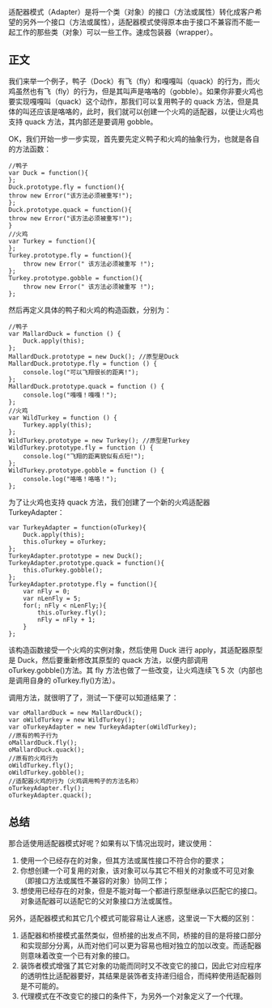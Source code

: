 适配器模式（Adapter）是将一个类（对象）的接口（方法或属性）转化成客户希望的另外一个接口（方法或属性），适配器模式使得原本由于接口不兼容而不能一起工作的那些类（对象）可以一些工作。速成包装器（wrapper）。

## 正文

我们来举一个例子，鸭子（Dock）有飞（fly）和嘎嘎叫（quack）的行为，而火鸡虽然也有飞（fly）的行为，但是其叫声是咯咯的（gobble）。如果你非要火鸡也要实现嘎嘎叫（quack）这个动作，那我们可以复用鸭子的 quack 方法，但是具体的叫还应该是咯咯的，此时，我们就可以创建一个火鸡的适配器，以便让火鸡也支持 quack 方法，其内部还是要调用 gobble。

OK，我们开始一步一步实现，首先要先定义鸭子和火鸡的抽象行为，也就是各自的方法函数：

```
//鸭子
var Duck = function(){
};
Duck.prototype.fly = function(){
throw new Error("该方法必须被重写!");
};
Duck.prototype.quack = function(){
throw new Error("该方法必须被重写!");
}
//火鸡
var Turkey = function(){
};
Turkey.prototype.fly = function(){
    throw new Error(" 该方法必须被重写 !");
};
Turkey.prototype.gobble = function(){
    throw new Error(" 该方法必须被重写 !");
};
```

然后再定义具体的鸭子和火鸡的构造函数，分别为：

```
//鸭子
var MallardDuck = function () {
    Duck.apply(this);
};
MallardDuck.prototype = new Duck(); //原型是Duck
MallardDuck.prototype.fly = function () {
    console.log("可以飞翔很长的距离!");
};
MallardDuck.prototype.quack = function () {
    console.log("嘎嘎！嘎嘎！");
};
//火鸡
var WildTurkey = function () {
    Turkey.apply(this);
};
WildTurkey.prototype = new Turkey(); //原型是Turkey
WildTurkey.prototype.fly = function () {
    console.log("飞翔的距离貌似有点短!");
};
WildTurkey.prototype.gobble = function () {
    console.log("咯咯！咯咯！");
};
```

为了让火鸡也支持 quack 方法，我们创建了一个新的火鸡适配器 TurkeyAdapter：

```
var TurkeyAdapter = function(oTurkey){
    Duck.apply(this);
    this.oTurkey = oTurkey;
};
TurkeyAdapter.prototype = new Duck();
TurkeyAdapter.prototype.quack = function(){
    this.oTurkey.gobble();
};
TurkeyAdapter.prototype.fly = function(){
    var nFly = 0;
    var nLenFly = 5;
    for(; nFly < nLenFly;){
        this.oTurkey.fly();
        nFly = nFly + 1;
    }
};
```

该构造函数接受一个火鸡的实例对象，然后使用 Duck 进行 apply，其适配器原型是 Duck，然后要重新修改其原型的 quack 方法，以便内部调用 oTurkey.gobble()方法。其 fly 方法也做了一些改变，让火鸡连续飞 5 次（内部也是调用自身的 oTurkey.fly()方法）。

调用方法，就很明了了，测试一下便可以知道结果了：

```
var oMallardDuck = new MallardDuck();
var oWildTurkey = new WildTurkey();
var oTurkeyAdapter = new TurkeyAdapter(oWildTurkey);
//原有的鸭子行为
oMallardDuck.fly();
oMallardDuck.quack();
//原有的火鸡行为
oWildTurkey.fly();
oWildTurkey.gobble();
//适配器火鸡的行为（火鸡调用鸭子的方法名称）
oTurkeyAdapter.fly();
oTurkeyAdapter.quack();
```

## 总结

那合适使用适配器模式好呢？如果有以下情况出现时，建议使用：

1. 使用一个已经存在的对象，但其方法或属性接口不符合你的要求；
2. 你想创建一个可复用的对象，该对象可以与其它不相关的对象或不可见对象（即接口方法或属性不兼容的对象）协同工作；
3. 想使用已经存在的对象，但是不能对每一个都进行原型继承以匹配它的接口。对象适配器可以适配它的父对象接口方法或属性。

另外，适配器模式和其它几个模式可能容易让人迷惑，这里说一下大概的区别：

1. 适配器和桥接模式虽然类似，但桥接的出发点不同，桥接的目的是将接口部分和实现部分分离，从而对他们可以更为容易也相对独立的加以改变。而适配器则意味着改变一个已有对象的接口。
2. 装饰者模式增强了其它对象的功能而同时又不改变它的接口，因此它对应程序的透明性比适配器要好，其结果是装饰者支持递归组合，而纯粹使用适配器则是不可能的。
3. 代理模式在不改变它的接口的条件下，为另外一个对象定义了一个代理。